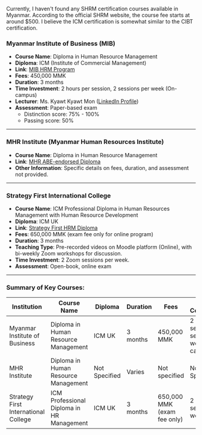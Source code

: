 Currently, I haven't found any SHRM certification courses available in Myanmar. According to the official SHRM website, the course fee starts at around $500. I believe the ICM certification is somewhat similar to the CIBT certification.
### Myanmar Institute of Business (MIB)

- **Course Name**: Diploma in Human Resource Management
- **Diploma**: ICM (Institute of Commercial Management)
- **Link**: [MIB HRM Program](https://mib.edu.mm/diploma-classes/icm/diploma-in-human-resource-management-program/)
- **Fees**: 450,000 MMK
- **Duration**: 3 months
- **Time Investment**: 2 hours per session, 2 sessions per week (On-campus)
- **Lecturer**: Ms. Kyawt Kyawt Mon ([LinkedIn Profile](https://mm.linkedin.com/in/kyawtkyawt-mon-3b1650126))
- **Assessment**: Paper-based exam
    - Distinction score: 75% - 100%
    - Passing score: 50%

---

### MHR Institute (Myanmar Human Resources Institute)

- **Course Name**: Diploma in Human Resource Management
- **Link**: [MHR ABE-endorsed Diploma](https://www.mhrinstitute.org/program/abe-endorsed-diploma/)
- **Other Information**: Specific details on fees, duration, and assessment not provided.

---

### Strategy First International College

- **Course Name**: ICM Professional Diploma in Human Resources Management with Human Resource Development
- **Diploma**: ICM UK
- **Link**: [Strategy First HRM Diploma](https://enroll.strategyfirst.edu.mm/yangon/icm-professional-diploma/icm---professional-diploma-in-human-resources-management-with-human-resoruce-development-(online))
- **Fees**: 650,000 MMK (exam fee only for online program)
- **Duration**: 3 months
- **Teaching Type**: Pre-recorded videos on Moodle platform (Online), with bi-weekly Zoom workshops for discussion.
- **Time Investment**: 2 Zoom sessions per week.
- **Assessment**: Open-book, online exam

---

### Summary of Key Courses:

| Institution                          | Course Name                               | Diploma       | Duration | Fees                        | Time Commitment                                      |
| ------------------------------------ | ----------------------------------------- | ------------- | -------- | --------------------------- | ---------------------------------------------------- |
| Myanmar Institute of Business        | Diploma in Human Resource Management      | ICM UK        | 3 months | 450,000 MMK                 | 2 hours per session, 2 sessions per week (On-campus) |
| MHR Institute                        | Diploma in Human Resource Management      | Not Specified | Varies   | Not specified               | Not Specified                                        |
| Strategy First International College | ICM Professional Diploma in HR Management | ICM UK        | 3 months | 650,000 MMK (exam fee only) | 2 Zoom sessions per week.                            |
